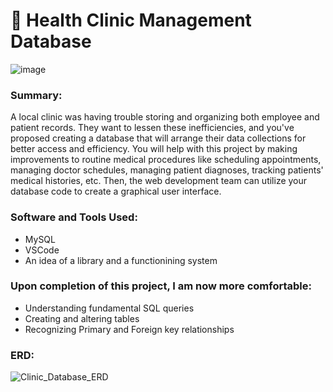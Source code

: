 # 🏥 Health Clinic Management Database
![image](https://user-images.githubusercontent.com/111383078/204542915-d46220ed-793d-4543-8340-63fd6e3535bb.png)

### Summary:
A local clinic was having trouble storing and organizing both employee and patient records. They want to lessen these inefficiencies, and you've proposed creating a database that will arrange their data collections for better access and efficiency. You will help with this project by making improvements to routine medical procedures like scheduling appointments, managing doctor schedules, managing patient diagnoses, tracking patients' medical histories, etc.
Then, the web development team can utilize your database code to create a graphical user interface.

### Software and Tools Used:
- MySQL
- VSCode
- An idea of a library and a functionining system

### Upon completion of this project, I am now more comfortable:
- Understanding fundamental SQL queries
- Creating and altering tables
- Recognizing Primary and Foreign key relationships

### ERD:
![Clinic_Database_ERD](https://user-images.githubusercontent.com/111383078/204539241-6714ebdf-fc8b-4b55-9a8b-dba2785ec4a5.JPG)
